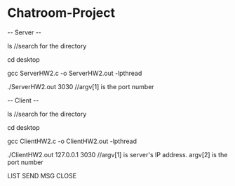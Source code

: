 # Chatroom-Project

-- Server --


ls //search for the directory

cd desktop

gcc ServerHW2.c -o ServerHW2.out -lpthread

./ServerHW2.out 3030 //argv[1] is the port number



-- Client --


ls //search for the directory

cd desktop

gcc ClientHW2.c -o ClientHW2.out -lpthread

./ClientHW2.out 127.0.0.1 3030 //argv[1] is server's IP address. argv[2] is the port number



LIST
SEND
MSG
CLOSE


